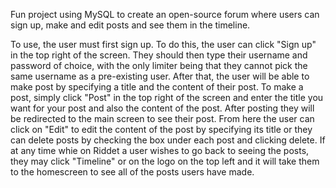 Fun project using MySQL to create an open-source forum where users can sign up, make and edit posts and see them in the timeline.

To use, the user must first sign up. To do this, the user can click "Sign up" in the top right of the screen. They should then type their username and password of choice, with the only limiter being that they cannot pick the same username as a pre-existing user. After that, the user will be able to make post by specifying a title and the content of their post. To make a post, simply click "Post" in the top right of the screen and enter the title you want for your post and also the content of the post. After posting they will be redirected to the main screen to see their post. From here the user can click on "Edit" to edit the content of the post by specifying its title or they can delete posts by checking the box under each post and clicking delete. If at any time whie on Riddet a user wishes to go back to seeing the posts, they may click "Timeline" or on the logo on the top left and it will take them to the homescreen to see all of the posts users have made.
